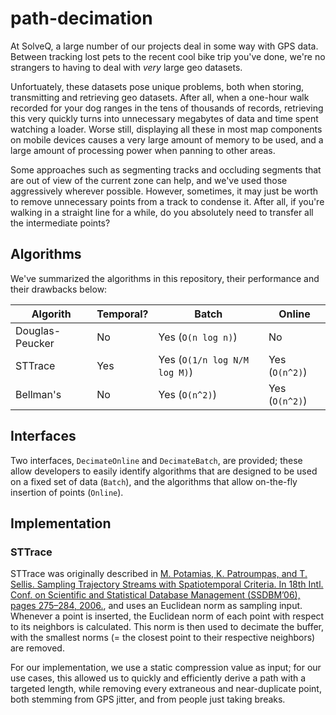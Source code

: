 # path-decimation
At SolveQ, a large number of our projects deal in some way with GPS data. Between tracking lost pets to the recent cool bike trip you've done, we're no strangers to having to deal with *very* large geo datasets. 

Unfortuately, these datasets pose unique problems, both when storing, transmitting and retrieving geo datasets. After all, when a one-hour walk recorded for your dog ranges in the tens of thousands of records, retrieving this very quickly turns into unnecessary megabytes of data and time spent watching a loader. Worse still, displaying all these in most map components on mobile devices causes a very large amount of memory to be used, and a large amount of processing power when panning to other areas.

Some approaches such as segmenting tracks and occluding segments that are out of view of the current zone can help, and we've used those aggressively wherever possible. However, sometimes, it may just be worth to remove unnecessary points from a track to condense it. After all, if you're walking in a straight line for a while, do you absolutely need to transfer all the intermediate points?

## Algorithms

We've summarized the algorithms in this repository, their performance and their drawbacks below:

| Algorith        | Temporal? | Batch                            | Online         |
|-----------------|-----------|----------------------------------|----------------|
| Douglas-Peucker | No        | Yes (`O(n log n)`)               | No             |
| STTrace         | Yes       | Yes (`O(1/n log N/M log M)`)     | Yes (`O(n^2)`) |
| Bellman's       | No        | Yes (`O(n^2)`)                   | Yes (`O(n^2)`) |

## Interfaces

Two interfaces, `DecimateOnline` and `DecimateBatch`, are provided; these allow developers to easily identify algorithms that are designed to be used on a fixed set of data (`Batch`), and the algorithms that allow on-the-fly insertion of points (`Online`).

## Implementation

### STTrace

STTrace was originally described in [M. Potamias, K. Patroumpas, and T. Sellis. Sampling Trajectory Streams with Spatiotemporal Criteria. In 18th Intl. Conf. on Scientific and Statistical Database Management (SSDBM’06), pages 275–284, 2006.](http://citeseerx.ist.psu.edu/viewdoc/download?doi=10.1.1.85.9949&rep=rep1&type=pdf), and uses an Euclidean norm as sampling input. Whenever a point is inserted, the Euclidean norm of each point with respect to its neighbors is calculated. This norm is then used to decimate the buffer, with the smallest norms (= the closest point to their respective neighbors) are removed.

For our implementation, we use a static compression value as input; for our use cases, this allowed us to quickly and efficiently derive a path with a targeted length, while removing every extraneous and near-duplicate point, both stemming from GPS jitter, and from people just taking breaks.

